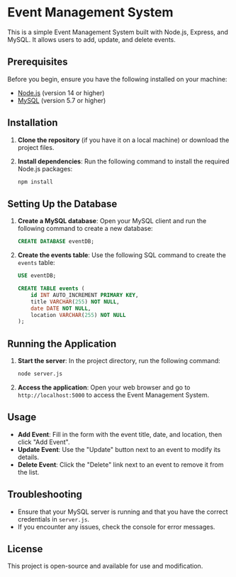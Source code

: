 # Event Management System

This is a simple Event Management System built with Node.js, Express, and MySQL. It allows users to add, update, and delete events.

## Prerequisites

Before you begin, ensure you have the following installed on your machine:

- [Node.js](https://nodejs.org/) (version 14 or higher)
- [MySQL](https://www.mysql.com/) (version 5.7 or higher)

## Installation

1. **Clone the repository** (if you have it on a local machine) or download the project files.

2. **Install dependencies**:
   Run the following command to install the required Node.js packages:
   ```bash
   npm install
   ```

## Setting Up the Database

1. **Create a MySQL database**:
   Open your MySQL client and run the following command to create a new database:
   ```sql
   CREATE DATABASE eventDB;
   ```

2. **Create the events table**:
   Use the following SQL command to create the `events` table:
   ```sql
   USE eventDB;

   CREATE TABLE events (
       id INT AUTO_INCREMENT PRIMARY KEY,
       title VARCHAR(255) NOT NULL,
       date DATE NOT NULL,
       location VARCHAR(255) NOT NULL
   );
   ```

## Running the Application

1. **Start the server**:
   In the project directory, run the following command:
   ```bash
   node server.js
   ```

2. **Access the application**:
   Open your web browser and go to `http://localhost:5000` to access the Event Management System.

## Usage

- **Add Event**: Fill in the form with the event title, date, and location, then click "Add Event".
- **Update Event**: Use the "Update" button next to an event to modify its details.
- **Delete Event**: Click the "Delete" link next to an event to remove it from the list.

## Troubleshooting

- Ensure that your MySQL server is running and that you have the correct credentials in `server.js`.
- If you encounter any issues, check the console for error messages.

## License

This project is open-source and available for use and modification.